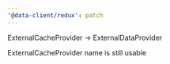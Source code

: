 ```yaml
---
'@data-client/redux': patch
---
```


ExternalCacheProvider -> ExternalDataProvider

ExternalCacheProvider name is still usable